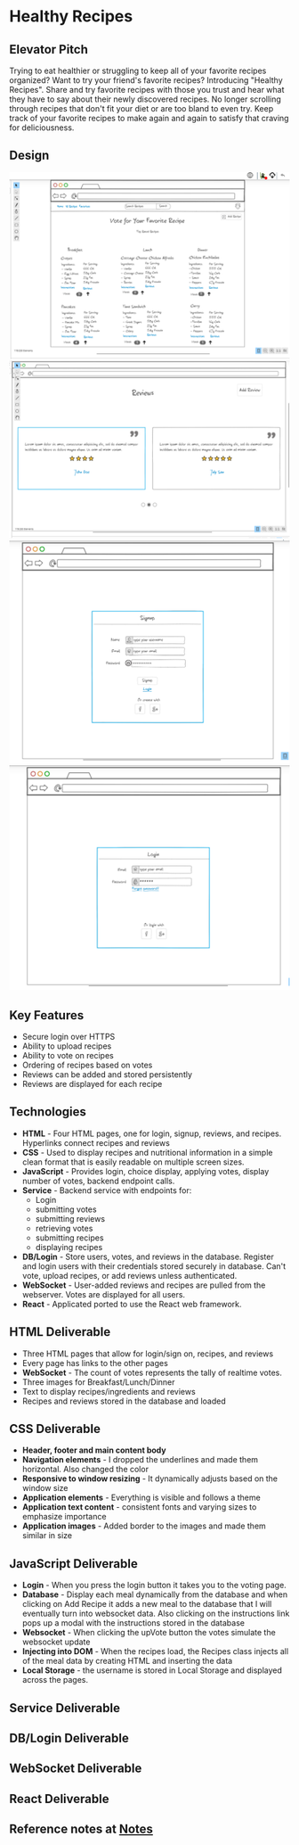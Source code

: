 # Healthy Recipes
## Elevator Pitch
Trying to eat healthier or struggling to keep all of your favorite recipes organized? Want to try your friend's favorite recipes? Introducing "Healthy Recipes". Share and try favorite recipes with those you trust and hear what they have to say about their newly discovered recipes. No longer scrolling through recipes that don't fit your diet or are too bland to even try. Keep track of your favorite recipes to make again and again to satisfy that craving for deliciousness.

## Design
![](images/home.png)
![](images/reviews.png)
![](images/signup.png)
![](images/login.png)


## Key Features
- Secure login over HTTPS
- Ability to upload recipes
- Ability to vote on recipes
- Ordering of recipes based on votes
- Reviews can be added and stored persistently
- Reviews are displayed for each recipe

## Technologies
- **HTML** - Four HTML pages, one for login, signup, reviews, and recipes. Hyperlinks connect recipes and reviews
- **CSS** - Used to display recipes and nutritional information in a simple clean format that is easily readable on multiple screen sizes.
- **JavaScript** - Provides login, choice display, applying votes, display number of votes, backend endpoint calls.
- **Service** - Backend service with endpoints for:
  - Login
  - submitting votes
  - submitting reviews
  - retrieving votes
  - submitting recipes
  - displaying recipes
- **DB/Login** - Store users, votes, and reviews in the database. Register and login users with their credentials stored securely in database. Can't vote, upload recipes, or add reviews unless authenticated.
- **WebSocket** - User-added reviews and recipes are pulled from the webserver. Votes are displayed for all users.
- **React** - Applicated ported to use the React web framework.

## HTML Deliverable
- Three HTML pages that allow for login/sign on, recipes, and reviews
- Every page has links to the other pages
- **WebSocket** - The count of votes represents the tally of realtime votes.
- Three images for Breakfast/Lunch/Dinner
- Text to display recipes/ingredients and reviews
- Recipes and reviews stored in the database and loaded

## CSS Deliverable
- **Header, footer and main content body**
- **Navigation elements** - I dropped the underlines and made them horizontal. Also changed the color
- **Responsive to window resizing** - It dynamically adjusts based on the window size
- **Application elements** - Everything is visible and follows a theme
- **Application text content** - consistent fonts and varying sizes to emphasize importance
- **Application images** - Added border to the images and made them similar in size

## JavaScript Deliverable
- **Login** - When you press the login button it takes you to the voting page.
- **Database** - Display each meal dynamically from the database and when clicking on Add Recipe it adds a new meal to the database that I will eventually turn into websocket data. Also clicking on the instructions link pops up a modal with the instructions stored in the database
- **Websocket** - When clicking the upVote button the votes simulate the websocket update
- **Injecting into DOM** - When the recipes load, the Recipes class injects all of the meal data by creating HTML and inserting the data
- **Local Storage** - the username is stored in Local Storage and displayed across the pages.

## Service Deliverable

## DB/Login Deliverable

## WebSocket Deliverable

## React Deliverable

## Reference notes at [Notes](https://github.com/CarterG2099/startup/blob/main/notes.md)
